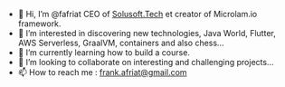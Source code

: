 - 👋 Hi, I’m @fafriat CEO of [Solusoft.Tech](https://solusoft.tech) et creator of Microlam.io framework.
- 👀 I’m interested in discovering new technologies, Java World, Flutter, AWS Serverless, GraalVM, containers and also chess...
- 🌱 I’m currently learning how to build a course.
- 💞️ I’m looking to collaborate on interesting and challenging projects...
- 📫 How to reach me : frank.afriat@gmail.com

<!---
fafriat/fafriat is a ✨ special ✨ repository because its `README.md` (this file) appears on your GitHub profile.
You can click the Preview link to take a look at your changes.
--->
